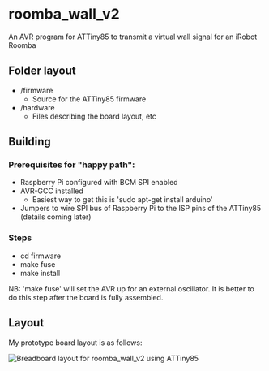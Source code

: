 # roomba_wall_v2

An AVR program for ATTiny85 to transmit a virtual wall signal for an iRobot Roomba

## Folder layout

* /firmware
  * Source for the ATTiny85 firmware
* /hardware
  * Files describing the board layout, etc

## Building

### Prerequisites for "happy path":

* Raspberry Pi configured with BCM SPI enabled
* AVR-GCC installed
  *  Easiest way to get this is 'sudo apt-get install arduino'
* Jumpers to wire SPI bus of Raspberry Pi to the ISP pins of the ATTiny85 (details coming later)

### Steps

* cd firmware
* make fuse
* make install

NB: 'make fuse' will set the AVR up for an external oscillator.  It is better to do this step after the board is fully assembled.

## Layout

My prototype board layout is as follows:

![Breadboard layout for roomba_wall_v2 using ATTiny85]("https://github.com/Petezah/roomba_wall_v2/blob/develop/hardware/roomba_wall_v2_bb.png" "Breadboard layout for roomba_wall_v2")
